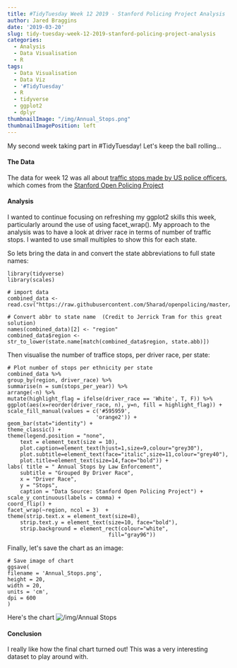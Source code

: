 ```yaml
---
title: #TidyTuesday Week 12 2019 - Stanford Policing Project Analysis
author: Jared Braggins
date: '2019-03-20'
slug: tidy-tuesday-week-12-2019-stanford-policing-project-analysis
categories:
  - Analysis
  - Data Visualisation
  - R
tags:
  - Data Visualisation
  - Data Viz
  - '#TidyTuesday'
  - R
  - tidyverse
  - ggplot2
  - dplyr
thumbnailImage: "/img/Annual_Stops.png"
thumbnailImagePosition: left
---
```


My second week taking part in #TidyTuesday! Let's keep the ball rolling...

#### The Data
The data for week 12 was all about [traffic stops made by US police officers](https://github.com/rfordatascience/tidytuesday/tree/master/data/2019/2019-03-12), which comes from the [Stanford Open Policing Project](https://openpolicing.stanford.edu/)

#### Analysis
I wanted to continue focusing on refreshing my ggplot2 skills this week, particularly around the use of using facet_wrap(). My approach to the analysis was to have a look at driver race in terms of number of traffic stops. I wanted to use small multiples to show this for each state.  

So lets bring the data in and convert the state abbreviations to full state names:

  ```
library(tidyverse)
library(scales)

# import data
combined_data <- read.csv("https://raw.githubusercontent.com/5harad/openpolicing/master/results/data_for_figures/combined_data.csv")

# Convert abbr to state name  (Credit to Jerrick Tram for this great solution)
names(combined_data)[2] <- "region"
combined_data$region <- str_to_lower(state.name[match(combined_data$region, state.abb)])

  ```
  
Then visualise the number of traffice stops, per driver race, per state:

  ```
  # Plot number of stops per ethnicity per state 
combined_data %>%
group_by(region, driver_race) %>%
summarise(n = sum(stops_per_year)) %>%
arrange(-n) %>%
mutate(highlight_flag = ifelse(driver_race == 'White', T, F)) %>%
ggplot(aes(x=reorder(driver_race, n), y=n, fill = highlight_flag)) + 
scale_fill_manual(values = c('#595959', 
                              'orange2')) +
geom_bar(stat="identity") +
theme_classic() +
theme(legend.position = "none",
      text = element_text(size = 10),
      plot.caption=element_text(hjust=1,size=9,colour="grey30"),
      plot.subtitle=element_text(face="italic",size=11,colour="grey40"),
      plot.title=element_text(size=14,face="bold")) +
labs( title = " Annual Stops by Law Enforcement",
      subtitle = "Grouped By Driver Race",
      x = "Driver Race",
      y = "Stops",
      caption = "Data Source: Stanford Open Policing Project") +
scale_y_continuous(labels = comma) +
coord_flip() +
facet_wrap(~region, ncol = 3)  +
theme(strip.text.x = element_text(size=8),
      strip.text.y = element_text(size=10, face="bold"),
      strip.background = element_rect(colour="white", 
                                  fill="gray96"))
  ```
Finally, let's save the chart as an image:

  ```
  # Save image of chart
ggsave(
  filename = 'Annual_Stops.png',
  height = 20,
  width = 20,
  units = 'cm',
  dpi = 600
)
  
  ```

  
Here's the chart
<img src="/img/Annual_Stops.png" title="/img/Annual Stops"/>

#### Conclusion
I really like how the final chart turned out! This was a very interesting dataset to play around with. 


